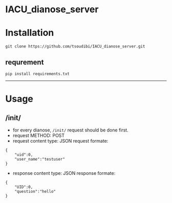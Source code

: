 # IACU_dianose_server 


# Installation
`git clone https://github.com/tsoudibi/IACU_dianose_server.git` 

## requrement
`pip install requirements.txt`


-----------------------
# Usage
## /init/
* for every dianose, `/init/` request should be done first.
* request METHOD: POST
* request content type: JSON
request formate:
```
{
    "uid":0,
    "user_name":"testuser"
}
```
* response content type: JSON
response formate:
```
{
    "UID":0,
    "question":"hello"
}
```
